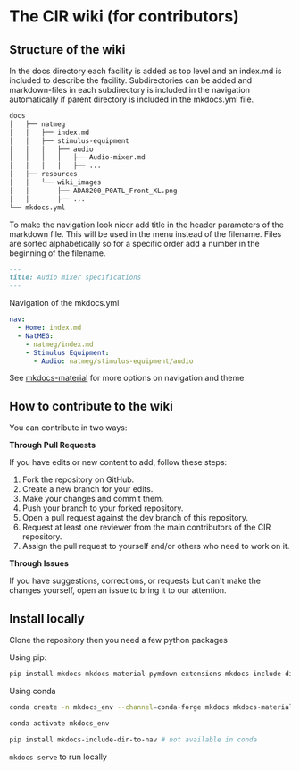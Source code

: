 # The CIR wiki (for contributors)

## Structure of the wiki
In the docs directory each facility is added as top level and an index.md is included to describe the facility. Subdirectories can be added and markdown-files in each subdirectory is included in the navigation automatically if parent directory is included in the mkdocs.yml file.

```bash
docs
│   ├── natmeg
│   │   ├── index.md
│   │   ├── stimulus-equipment
│   │   │   ├── audio
│   │   │   │   ├── Audio-mixer.md
│   │   │   │   ├── ...
│   ├── resources
│   │   └── wiki_images
│   │       ├── ADA8200_P0ATL_Front_XL.png
│   │       ├── ...
└── mkdocs.yml
```

To make the navigation look nicer add title in the header parameters of the markdown file. This will be used in the menu instead of the filename. Files are sorted alphabetically so for a specific order add a number in the beginning of the filename.

```markdown
---
title: Audio mixer specifications
---
```

Navigation of the mkdocs.yml
```yml
nav:
  - Home: index.md
  - NatMEG: 
    - natmeg/index.md
    - Stimulus Equipment:
      - Audio: natmeg/stimulus-equipment/audio
```

See [mkdocs-material](https://squidfunk.github.io/mkdocs-material/) for more options on navigation and theme

## How to contribute to the wiki
You can contribute in two ways:  

**Through Pull Requests**

If you have edits or new content to add, follow these steps:

1. Fork the repository on GitHub.
2. Create a new branch for your edits.
3. Make your changes and commit them.
4. Push your branch to your forked repository.
5. Open a pull request against the dev branch of this repository.
6. Request at least one reviewer from the main contributors of the CIR repository.
7. Assign the pull request to yourself and/or others who need to work on it.  

**Through Issues**

If you have suggestions, corrections, or requests but can't make the changes yourself, open an issue to bring it to our attention.  

## Install locally

Clone the repository then you need a few python packages

Using pip:
```bash
pip install mkdocs mkdocs-material pymdown-extensions mkdocs-include-dir-to-nav mkdocs-macros-plugin
```

Using conda
```bash
conda create -n mkdocs_env --channel=conda-forge mkdocs mkdocs-material pymdown-extensions mkdocs-macros-plugin

conda activate mkdocs_env

pip install mkdocs-include-dir-to-nav # not available in conda

```

`mkdocs serve` to run locally

